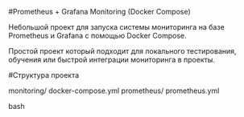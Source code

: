 #Prometheus + Grafana Monitoring (Docker Compose)

Небольшой проект для запуска системы мониторинга на базе Prometheus и Grafana с помощью Docker Compose.

Простой проект который подходит для локального тестирования, обучения или быстрой интеграции мониторинга в проекты.

#Структура проекта

monitoring/
  docker-compose.yml
  prometheus/
    prometheus.yml

bash


